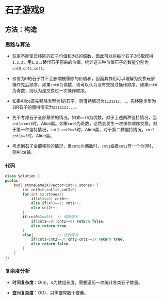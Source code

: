 # [石子游戏9](https://leetcode-cn.com/problems/stone-game-ix/)

## 方法：构造

### 思路与算法

- 玩家不能使已移除的石子价值和为3的倍数，因此可以将每个石子对3取模得``1,2,3``，用``1,2,3``替代石子原来的价值。统计这三种价值石子的数量分别为``cnt0,cnt1,cnt2``。

- 价值为0的石子并不会影响被移除的价值和，因而其作用可以理解为交换玩家操作先后顺序。如果``cnt0``为偶数，则可以认为没有交换过操作顺序。如果``cnt0``为奇数，则认为是交换过一次操作顺序。

- 如果Alice首先移除类型为1的石子，则僵持情况为``1121212...``。先移除类型为2的石子的僵持情况为``2212121...``。

- 先不考虑石子全部移除的情况。如果``cnt0``为偶数，对于上述两种僵持情况，当``cnt1``=``cnt2``时，Alice赢。如果``cnt0``为奇数，必然会发生一次操作顺序交换，对于第一种僵持情况，``cnt1-cnt2>=3``时，Alice赢，对于第二种僵持情况，``cnt2-cnt1>=3``时，Alice赢。

- 考虑到石子全部移除的情况，当``cnt0``为偶数时，``cnt1``或者``cnt2``有一个为0时，则Alice输。

### 代码

```c++
class Solution {
public:
    bool stoneGameIX(vector<int>& stones) {
        int cnt0=0,cnt1=0,cnt2=0;
        for(int &x:stones){
            if(x%3==0) cnt0++;
            else if(x%3==1) cnt1++;
            else cnt2++;
        }
        if(cnt0%2==0){  // 偶数情况
            if(cnt1==0||cnt2==0) return false;
            else return true;
        }
        else{           // 奇数情况
            if(cnt1-cnt2>=3||cnt2-cnt1>=3) return true;
            else return false;
        }
    }
};
```

### 复杂度分析

- **时间复杂度**：$O(n)$，$n$为数组长度，需要遍历一次统计各类石子数量。

- **空间复杂度**：$O(1)$，只需要常数个变量。
